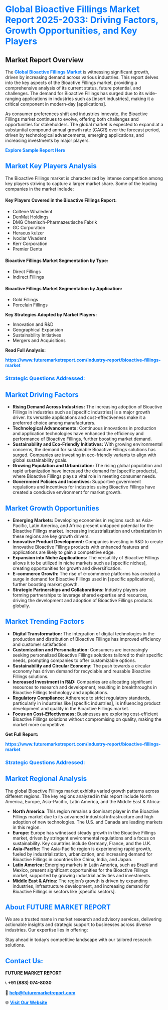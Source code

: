 <h1 style="color: #007BFF;">Global Bioactive Fillings Market Report 2025-2033: Driving Factors, Growth Opportunities, and Key Players</h1>

<section id="overview">
<h2>Market Report Overview</h2>
<p>The <a href="https://www.futuremarketreport.com/industry-report/bioactive-fillings-market" style="color: #007BFF; text-decoration: none;"><strong>Global Bioactive Fillings Market</strong></a> is witnessing significant growth, driven by increasing demand across various industries. This report delves into the key aspects of the Bioactive Fillings market, providing a comprehensive analysis of its current status, future potential, and challenges. The demand for Bioactive Fillings has surged due to its wide-ranging applications in industries such as [insert industries], making it a critical component in modern-day [applications].</p>
<p>As consumer preferences shift and industries innovate, the Bioactive Fillings market continues to evolve, offering both challenges and opportunities for stakeholders. The global market is expected to expand at a substantial compound annual growth rate (CAGR) over the forecast period, driven by technological advancements, emerging applications, and increasing investments by major players.</p>
</section>

<section id="overview">
<p><a href="https://www.futuremarketreport.com/request-sample/reportId=48869" style="color: #007BFF; text-decoration: none;"><strong>Explore Sample Report Here</strong></a></p>
</section>

<section id="key-players">
<h2 style="color: #007BFF;">Market Key Players Analysis</h2>
<p>The Bioactive Fillings market is characterized by intense competition among key players striving to capture a larger market share. Some of the leading companies in the market include:</p>
<h4>Key Players Covered in the Bioactive Fillings Report:</h4>
<ul><li>Coltene Whaledent</li><li>DenMat Holdings</li><li>DMG Chemisch-Pharmazeutische Fabrik</li><li>GC Corporation</li><li>Heraeus kulzer</li><li>Ivoclar Vivadent</li><li>Kerr Corporation</li><li>Premier Denta</li></ul>
<h4>Bioactive Fillings Market Segmentation by Type:</h4>
<ul><li>Direct Fillings</li><li>Indirect Fillings</li></ul>

<h4>Bioactive Fillings Market Segmentation by Application:</h4>
<ul><li>Gold Fillings</li><li>Porcelain Fillings</li></ul>
<p><strong>Key Strategies Adopted by Market Players:</strong></p>
<ul>
<li>Innovation and R&D</li>
<li>Geographical Expansion</li>
<li>Sustainability Initiatives</li>
<li>Mergers and Acquisitions</li>
</ul>
</section>

<section>
<p><strong>Read Full Analysis: </strong></p><a href="https://www.futuremarketreport.com/industry-report/bioactive-fillings-market" style="color: #007BFF; text-decoration: none;"><strong>https://www.futuremarketreport.com/industry-report/bioactive-fillings-market</strong></a>
<h3 style="color: #007BFF;">Strategic Questions Addressed:</h3>
</section>

<section id="driving-factors">
<h2 style="color: #007BFF;">Market Driving Factors</h2>
<ul>
<li><strong>Rising Demand Across Industries:</strong> The increasing adoption of Bioactive Fillings in industries such as [specific industries] is a major growth driver. Its versatile applications and cost-effectiveness make it a preferred choice among manufacturers.</li>
<li><strong>Technological Advancements:</strong> Continuous innovations in production and application technologies have enhanced the efficiency and performance of Bioactive Fillings, further boosting market demand.</li>
<li><strong>Sustainability and Eco-Friendly Initiatives:</strong> With growing environmental concerns, the demand for sustainable Bioactive Fillings solutions has surged. Companies are investing in eco-friendly variants to align with global sustainability goals.</li>
<li><strong>Growing Population and Urbanization:</strong> The rising global population and rapid urbanization have increased the demand for [specific products], where Bioactive Fillings plays a vital role in meeting consumer needs.</li>
<li><strong>Government Policies and Incentives:</strong> Supportive government regulations and incentives for industries using Bioactive Fillings have created a conducive environment for market growth.</li>
</ul>
</section>

<section id="growth-opportunities">
<h2 style="color: #007BFF;">Market Growth Opportunities</h2>
<ul>
<li><strong>Emerging Markets:</strong> Developing economies in regions such as Asia-Pacific, Latin America, and Africa present untapped potential for the Bioactive Fillings market. Increasing industrialization and urbanization in these regions are key growth drivers.</li>
<li><strong>Innovative Product Development:</strong> Companies investing in R&D to create innovative Bioactive Fillings products with enhanced features and applications are likely to gain a competitive edge.</li>
<li><strong>Expansion into Niche Applications:</strong> The versatility of Bioactive Fillings allows it to be utilized in niche markets such as [specific niches], creating opportunities for growth and diversification.</li>
<li><strong>E-commerce Growth:</strong> The rise of e-commerce platforms has created a surge in demand for Bioactive Fillings used in [specific applications], further boosting market growth.</li>
<li><strong>Strategic Partnerships and Collaborations:</strong> Industry players are forming partnerships to leverage shared expertise and resources, driving the development and adoption of Bioactive Fillings products globally.</li>
</ul>
</section>

<section id="trending-factors">
<h2 style="color: #007BFF;">Market Trending Factors</h2>
<ul>
<li><strong>Digital Transformation:</strong> The integration of digital technologies in the production and distribution of Bioactive Fillings has improved efficiency and customer satisfaction.</li>
<li><strong>Customization and Personalization:</strong> Consumers are increasingly seeking personalized Bioactive Fillings solutions tailored to their specific needs, prompting companies to offer customizable options.</li>
<li><strong>Sustainability and Circular Economy:</strong> The push towards a circular economy has driven demand for recyclable and reusable Bioactive Fillings solutions.</li>
<li><strong>Increased Investment in R&D:</strong> Companies are allocating significant resources to research and development, resulting in breakthroughs in Bioactive Fillings technology and applications.</li>
<li><strong>Regulatory Compliance:</strong> Adherence to strict regulatory standards, particularly in industries like [specific industries], is influencing product development and quality in the Bioactive Fillings market.</li>
<li><strong>Focus on Cost-Effectiveness:</strong> Businesses are exploring cost-efficient Bioactive Fillings solutions without compromising on quality, making the market more competitive.</li>
</ul>
</section>

<section>
<p><strong>Get Full Report: </strong></p><a href="https://www.futuremarketreport.com/industry-report/bioactive-fillings-market" style="color: #007BFF; text-decoration: none;"><strong>https://www.futuremarketreport.com/industry-report/bioactive-fillings-market</strong></a>
<h3 style="color: #007BFF;">Strategic Questions Addressed:</h3>
</section>


<section id="regional-analysis">
<h2 style="color: #007BFF;">Market Regional Analysis</h2>
<p>The global Bioactive Fillings market exhibits varied growth patterns across different regions. The key regions analyzed in this report include North America, Europe, Asia-Pacific, Latin America, and the Middle East & Africa:</p>
<ul>
<li><strong>North America:</strong> This region remains a dominant player in the Bioactive Fillings market due to its advanced industrial infrastructure and high adoption of new technologies. The U.S. and Canada are leading markets in this region.</li>
<li><strong>Europe:</strong> Europe has witnessed steady growth in the Bioactive Fillings market, driven by stringent environmental regulations and a focus on sustainability. Key countries include Germany, France, and the U.K.</li>
<li><strong>Asia-Pacific:</strong> The Asia-Pacific region is experiencing rapid growth, fueled by industrialization, urbanization, and increasing demand for Bioactive Fillings in countries like China, India, and Japan.</li>
<li><strong>Latin America:</strong> Emerging markets in Latin America, such as Brazil and Mexico, present significant opportunities for the Bioactive Fillings market, supported by growing industrial activities and investments.</li>
<li><strong>Middle East & Africa:</strong> The region’s growth is driven by expanding industries, infrastructure development, and increasing demand for Bioactive Fillings in sectors like [specific sectors].</li>
</ul>
</section>

<footer>
<h2 style="color: #007BFF;">About FUTURE MARKET REPORT</h2>
<p>We are a trusted name in market research and advisory services, delivering actionable insights and strategic support to businesses across diverse industries. Our expertise lies in offering:</p>

<p>Stay ahead in today’s competitive landscape with our tailored research solutions.</p>

<h2 style="color: #007BFF;">Contact Us:</h2>
<p><strong>FUTURE MARKET REPORT</strong></p>
<p>📞 <strong>+91 (883) 074-8030</strong></p>
<p>📧 <strong><a href="mailto:help@futuremarketreport.com" style="color: #007BFF;">help@futuremarketreport.com</a></strong></p>
<p>🌐 <strong><a href="https://www.futuremarketreport.com/" style="color: #007BFF;">Visit Our Website</a></strong></p>
</footer>